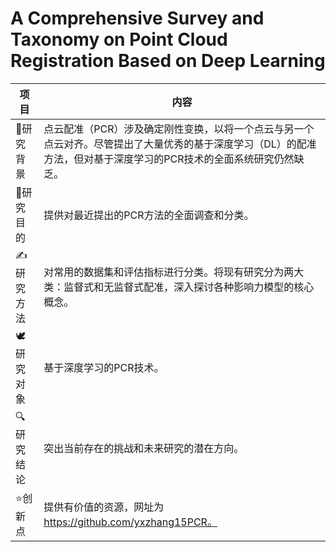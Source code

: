 # A Comprehensive Survey and Taxonomy on Point Cloud Registration Based on Deep Learning

| 项目 | 内容 |
| --- | --- |
| 📖研究背景 | 点云配准（PCR）涉及确定刚性变换，以将一个点云与另一个点云对齐。尽管提出了大量优秀的基于深度学习（DL）的配准方法，但对基于深度学习的PCR技术的全面系统研究仍然缺乏。 |
| 🎯研究目的 | 提供对最近提出的PCR方法的全面调查和分类。 |
| ✍️研究方法 | 对常用的数据集和评估指标进行分类。将现有研究分为两大类：监督式和无监督式配准，深入探讨各种影响力模型的核心概念。 |
| 🕊️研究对象 | 基于深度学习的PCR技术。 |
| 🔍研究结论 | 突出当前存在的挑战和未来研究的潜在方向。 |
| ⭐创新点 | 提供有价值的资源，网址为 https://github.com/yxzhang15PCR。 |
